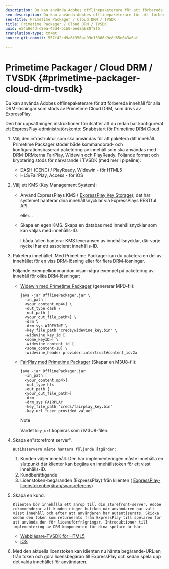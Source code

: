 ```yaml
---
description: Du kan använda Adobes offlinepaketerare för att förbereda innehåll för alla DRM-lösningar som stöds av Primetime Cloud DRM, som drivs av ExpressPlay.
seo-description: Du kan använda Adobes offlinepaketerare för att förbereda innehåll för alla DRM-lösningar som stöds av Primetime Cloud DRM, som drivs av ExpressPlay.
seo-title: Primetime Packager / Cloud DRM / TVSDK
title: Primetime Packager / Cloud DRM / TVSDK
uuid: e54a0e4d-c8ea-46d4-b1b0-bed8a680f8f5
translation-type: tm+mt
source-git-commit: 557f42cd9a6f356aa99e13386d9e8d65e043a6af

---
```



# Primetime Packager / Cloud DRM / TVSDK {#primetime-packager-cloud-drm-tvsdk}

Du kan använda Adobes offlinepaketerare för att förbereda innehåll för alla DRM-lösningar som stöds av Primetime Cloud DRM, som drivs av ExpressPlay.

Den här uppsättningen instruktioner förutsätter att du redan har konfigurerat ett ExpressPlay-administratörskonto: Snabbstart för [Primetime DRM Cloud](../../../multi-drm-workflows/quick-start/quick-overview.md).
1. Välj den infrastruktur som ska användas för att paketera ditt innehåll. Primetime Packager stöder både kommandorad- och konfigurationsbaserad paketering av innehåll som ska användas med DRM-DRM:erna FairPlay, Widewin och PlayReady. Följande format och kryptering stöds för närvarande i TVSDK (med mer i pipeline):

   * DASH (CENC) / PlayReady, Widewin - för HTML5
   * HLS/FairPlay, Access - för iOS

1. Välj ett KMS (Key Management System):

   * Använd ExpressPlays KMS ( [ExpressPlay Key Storage](https://www.expressplay.com/developer/key-storage/)); det här systemet hanterar dina innehållsnycklar via ExpressPlays RESTful API.

      eller...

   * Skapa en egen KMS. Skapa en databas med innehållsnycklar som kan väljas med innehålls-ID.

      I båda fallen hanterar KMS leveransen av innehållsnycklar, där varje nyckel har ett associerat innehålls-ID.

1. Paketera innehållet. Med Primetime Packager kan du paketera en del av innehållet för en viss DRM-lösning eller för flera DRM-lösningar.

   Följande exempelkommandon visar några exempel på paketering av innehåll för olika DRM-lösningar:

   * [Widewin med Primetime Packager](https://helpx.adobe.com/content/dam/help/en/primetime/guides/offline_packager_getting_started.pdf#page=19) (genererar MPD-fil):

      ```
      java -jar OfflinePackager.jar \ 
        -in_path [ 
        <your_content.mp4>] \ 
        -out_type dash \ 
        -out_path [ 
        <your_out_file_path>] \ 
        -drm \ 
        -drm_sys WIDEVINE \ 
        -key_file_path "creds/widevine_key.bin" \ 
        -widevine_key_id [ 
        <some_keyID>] \ 
        -widevine_content_id [ 
        <some_content-ID] \ 
        -widevine_header provider:intertrust#content_id:2a
      ```

   * [FairPlay med Primetime Packager](https://helpx.adobe.com/content/dam/help/en/primetime/guides/offline_packager_getting_started.pdf#page=20) (Skapar en M3U8-fil):

      ```
      java -jar OfflinePackager.jar  
        -in_path [ 
        <your_content.mp4>]  
        -out_type hls  
        -out_path [ 
        <your_out_file_path>]  
        -drm  
        -drm_sys FAIRPLAY  
        -key_file_path "creds/fairplay_key.bin"  
        -key_url "user_provided_value"
      ```

      >[!NOTE]
      >
      >Värdet `key_url` kopieras som i M3U8-filen.

1. Skapa en&quot;storefront server&quot;.

       Butiksservern måste hantera följande åtgärder:
   
   1. Kunden väljer innehåll. Den här implementeringen måste innehålla en slutpunkt där klienter kan begära en innehållstoken för ett visst innehålls-ID.
   1. Kundberättigande
   1. Licenstoken-begäranden (ExpressPlay) från klienten ( [ExpressPlay-licenstokenbegäran/svarsreferens](../../../multi-drm-workflows/license-token-req-resp-ref/license-req-resp-overview.md))

1. Skapa en kund.

       Klienten bör innehålla ett anrop till din storefront-server. Adobe rekommenderar att kunden ringer butiken när användaren har valt visst innehåll och efter att användaren har autentiserats. Skicka sedan den token som returnerats från ExpressPlay till spelaren för att använda den för licensförfrågningar. Introduktioner till implementering av DRM-komponenten för dina spelare är här:
   
   * [Webbläsare-TVSDK för HTML5](https://help.adobe.com/en_US/primetime/psdk/browser_tvsdk/index.html#PSDKs-reference-DRM_interface_overview)
   * [iOS](../../../../programming/tvsdk-3x-ios-prog/ios-3x-drm-content-security/ios-3x-apple-fairplay-tvsdk.md)

1. Med den aktuella licenstoken kan klienten nu hämta begärande-URL:en från token och göra licensbegäran till ExpressPlay och sedan spela upp det valda innehållet för användaren.
